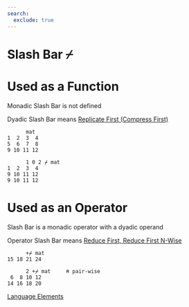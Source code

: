 ```yaml
---
search:
  exclude: true
---
```

<h1 class="heading"><span class="name">Slash Bar</span> <span class="command">⌿</span></h1>

# Used as a Function

Monadic Slash Bar is not defined

Dyadic Slash Bar means
[Replicate First (Compress First)](../primitive-functions/replicate-first.md)
```apl
      mat
1  2  3  4
5  6  7  8
9 10 11 12

      1 0 2 ⌿ mat
1  2  3  4
9 10 11 12
9 10 11 12
```

# Used as an Operator

Slash Bar is a monadic operator with a dyadic operand

Operator Slash Bar means
[Reduce First,  Reduce First N-Wise ](../primitive-operators/reduce-first.md)
```apl
      +⌿ mat
15 18 21 24

      2 +⌿ mat     ⍝ pair-wise
 6  8 10 12
14 16 18 20
```
[Language Elements](./language-elements.md)


